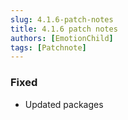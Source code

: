 ```yaml
---
slug: 4.1.6-patch-notes
title: 4.1.6 patch notes
authors: [EmotionChild]
tags: [Patchnote]
---
```


### Fixed

- Updated packages